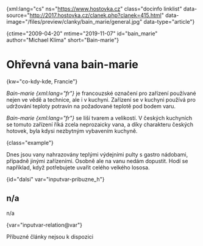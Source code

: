 
{xml:lang="cs" ns="https://www.hostovka.cz" class="docinfo linklist" data-source="http://2017.hostovka.cz/clanek.php?clanek=415.html" data-image="/files/preview/clanky/bain_marie/general.jpg" data-type="article"}

{ctime="2009-04-20" mtime="2019-11-07" id="bain_marie" author="Michael Klíma" short="Bain-marie"}

# Ohřevná vana bain-marie

<!-- generated attribute kw by user_udpatekw.sh on 2020-05-07, do not edit -->

{kw="co-kdy-kde, Francie"}

_Bain-marie {xml:lang="fr"}_ je francouzské označení pro zařízení používané nejen ve vědě a technice, ale i v kuchyni. Zařízení se v kuchyni používá pro udržování teploty potravin na požadované teplotě pod bodem varu.

_Bain-marie {xml:lang="fr"}_ se liší tvarem a velikostí. V českých kuchyních se tomuto zařízení říká zcela neprozaicky vana, a díky charakteru českých hotovek, byla kdysi nezbytným vybavením kuchyně.

{class="example"}

Dnes jsou vany nahrazovány teplými výdejními pulty s gastro nádobami, případně jinými zařízeními. Osobně ale na vanu nedám dopustit. Hodí se například, když potřebujete uvařit celého velkého lososa.

{id="dalsi" var="inputvar-pribuzne_h"}

## n/a

n/a

{var="inputvar-relation@var"}

Příbuzné články nejsou k dispozici

